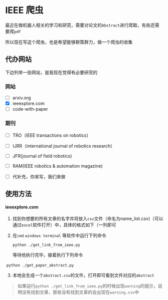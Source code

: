 # IEEE 爬虫

最近在做机器人相关的学习和研究，需要对论文的`Abstract`进行爬取，有些还需要爬`pdf`

所以现在写这个爬虫，也是希望能够群策群力，做一个爬虫的收集





## 代办网站

下边列举一些网站，是我现在觉得有必要研究的

### 网站

- [ ] arxiv.org
- [x] ieeexplore.com
- [ ] code-with-paper

### 期刊



- [ ] TRO（IEEE transactions on robotics）
- [ ] IJRR（international journal of robotics research）
- [ ] JFR(journal of field robotics)
- [ ] RAM(IEEE robotics & automation magazine)
- [ ] 代补充，你来写，我们来做



## 使用方法

#### ieeexplore.com

1. 找到你想要的所有文章的名字并将放入`csv`文件（命名为name_list.csv)（可以通过`excel`软件打开）中，具体的格式如下（一列即可

2. 在`cmd` `windows terminal` 等软件中运行下列命令

   `python ./get_link_from_ieee.py`

   等待他执行完毕，接着执行下列命令

​	`python ./get_paper_abstract.py`

3. 本地会生成一个`abstract.csv`的文件，打开即可看到文件对应的`abstract`



> 如果运行`python ./get_link_from_ieee.py`的时候出现`warning`的提示，说明没有找到文章，那些没有找到文章的会出现在`warning.csv`中